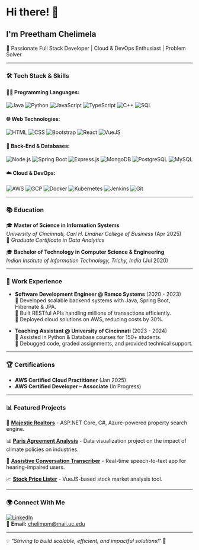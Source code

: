 # Hi there! 👋

## I'm Preetham Chelimela  
🚀 Passionate Full Stack Developer | Cloud & DevOps Enthusiast | Problem Solver

---

### 🛠️ Tech Stack & Skills
#### 👨‍💻 Programming Languages:
![Java](https://skillicons.dev/icons?i=java) ![Python](https://skillicons.dev/icons?i=python) ![JavaScript](https://skillicons.dev/icons?i=js) ![TypeScript](https://skillicons.dev/icons?i=ts) ![C++](https://skillicons.dev/icons?i=cpp) ![SQL](https://skillicons.dev/icons?i=mysql)

#### 🌐 Web Technologies:
![HTML](https://skillicons.dev/icons?i=html) ![CSS](https://skillicons.dev/icons?i=css) ![Bootstrap](https://skillicons.dev/icons?i=bootstrap) ![React](https://skillicons.dev/icons?i=react) ![VueJS](https://skillicons.dev/icons?i=vue)

#### 🔧 Back-End & Databases:
![Node.js](https://skillicons.dev/icons?i=nodejs) ![Spring Boot](https://skillicons.dev/icons?i=spring) ![Express.js](https://skillicons.dev/icons?i=express) ![MongoDB](https://skillicons.dev/icons?i=mongodb) ![PostgreSQL](https://skillicons.dev/icons?i=postgres) ![MySQL](https://skillicons.dev/icons?i=mysql)

#### ☁️ Cloud & DevOps:
![AWS](https://skillicons.dev/icons?i=aws) ![GCP](https://skillicons.dev/icons?i=gcp) ![Docker](https://skillicons.dev/icons?i=docker) ![Kubernetes](https://skillicons.dev/icons?i=kubernetes) ![Jenkins](https://skillicons.dev/icons?i=jenkins) ![Git](https://skillicons.dev/icons?i=git)

---

### 📚 Education
🎓 **Master of Science in Information Systems**  
*University of Cincinnati, Carl H. Lindner College of Business* (Apr 2025)  
📖 *Graduate Certificate in Data Analytics*  

🎓 **Bachelor of Technology in Computer Science & Engineering**  
*Indian Institute of Information Technology, Trichy, India* (Jul 2020)

---

### 💼 Work Experience
- **Software Development Engineer @ Ramco Systems** (2020 - 2023)  
  🔹 Developed scalable backend systems with Java, Spring Boot, Hibernate & JPA.  
  🔹 Built RESTful APIs handling millions of transactions efficiently.  
  🔹 Deployed cloud solutions on AWS, reducing costs by 30%.
  
- **Teaching Assistant @ University of Cincinnati** (2023 - 2024)  
  🔹 Assisted in Python & Database courses for 150+ students.  
  🔹 Debugged code, graded assignments, and provided technical support.
  
---

### 🏆 Certifications
- **AWS Certified Cloud Practitioner** (Jan 2025)
- **AWS Certified Developer – Associate** (In Progress)

---

### 📊 Featured Projects
🚀 **[Majestic Realtors](https://github.com/PreethamGoud/MajesticRealtors)** - ASP.NET Core, C#, Azure-powered property search engine.

📊 **[Paris Agreement Analysis](https://public.tableau.com/preetham/AgriSector)** - Data visualization project on the impact of climate policies on industries.

📝 **[Assistive Conversation Transcriber](https://github.com/PreethamGoud/assistive_conversation_transcriber)** - Real-time speech-to-text app for hearing-impaired users.

📈 **[Stock Price Lister](https://github.com/PreethamGoud/stock-price-lister)** - VueJS-based stock market analysis tool.

---

### 🌍 Connect With Me
[![LinkedIn](https://img.shields.io/badge/LinkedIn-blue?style=for-the-badge&logo=linkedin&logoColor=white)](https://www.linkedin.com/in/preethamchelimela/)  
📧 **Email:** [chelimpm@mail.uc.edu](mailto:chelimpm@mail.uc.edu)

---

💡 *"Striving to build scalable, efficient, and impactful solutions!"* 🚀

